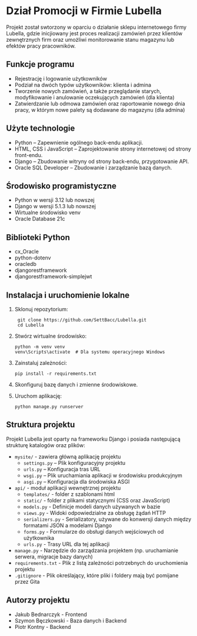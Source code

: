 # Dział Promocji w Firmie Lubella

Projekt został swtorzony w oparciu o działanie sklepu internetowego firmy Lubella, gdzie inicjiowany jest proces realizacji zamówień
przez klientów zewnętrznych firm oraz umożliwi monitorowanie stanu magazynu lub efektów pracy pracowników.

## Funkcje programu

- Rejestrację i logowanie użytkowników
- Podział na dwóch typów użytkowników: klienta i admina
- Tworzenie nowych zamówień, a także przeglądanie starych, modyfikowanie i anulowanie oczekujących zamówień (dla klienta)
- Zatwierdzanie lub odmowa zamówień oraz raportowanie nowego dnia pracy, w którym nowe palety są dodawane do magazynu (dla admina)

## Użyte technologie
- Python – Zapewnienie ogólnego back-endu aplikacji.
- HTML, CSS i JavaScript – Zaprojektowanie strony internetowej od strony front-endu.
- Django – Zbudowanie witryny od strony back-endu, przygotowanie API.
- Oracle SQL Developer – Zbudowanie  i zarządzanie bazą danych.

## Środowisko programistyczne
- Python w wersji 3.12 lub nowszej
- Django w wersji 5.1.3 lub nowszej
- Wirtualne środowisko venv
- Oracle Database 21c

## Biblioteki Python
- cx_Oracle
- python-dotenv
- oracledb
- djangorestframework
- djangorestframework-simplejwt

## Instalacja i uruchomienie lokalne
1. Sklonuj repozytorium:
   ```
    git clone https://github.com/SettBacc/Lubella.git
    cd Lubella
   ```
2. Stwórz wirtualne środowisko:
    ```
    python -m venv venv
    venv\Scripts\activate  # Dla systemu operacyjnego Windows
    ```
3. Zainstaluj zależności:
    ```
    pip install -r requirements.txt
    ```
4. Skonfiguruj bazę danych i zmienne środowiskowe.

5. Uruchom aplikację:
    ```
    python manage.py runserver
    ```


## Struktura projektu

Projekt Lubella jest oparty na frameworku Django i posiada następującą strukturę katalogów oraz plików:
- `mysite/` - zawiera główną aplikację projektu
    - `settings.py` – Plik konfiguracyjny projektu
    - `urls.py` – Konfiguracja tras URL
    - `wsgi.py` – Plik uruchamiania aplikacji w środowisku produkcyjnym
    - `asgi.py` – Konfiguracja dla środowiska ASGI
- `api/` - moduł aplikacji wewnętrznej projektu
    - `templates/` - folder z szablonami html
    - `static/` - folder z plikami statycznymi (CSS oraz JavaScript)
    - `models.py` -  Definicje modeli danych używanych w bazie
    - `views.py` - Widoki odpowiedzialne za obsługę żądań HTTP
    - `serializers.py` - Serializatory, używane do konwersji danych między formatami JSON a modelami Django
    - `forms.py` - Formularze do obsługi danych wejściowych od użytkownika
    - `urls.py` - Trasy URL dla tej aplikacji
- `manage.py` - Narzędzie do zarządzania projektem (np. uruchamianie serwera, migracje bazy danych)
- `requirements.txt` - Plik z listą zależności potrzebnych do uruchomienia projektu
- `.gitignore` - Plik określający, które pliki i foldery mają być pomijane przez Gita


## Autorzy projektu
- Jakub Bednarczyk - Frontend
- Szymon Bęczkowski - Baza danych i Backend
- Piotr Kontny - Backend





